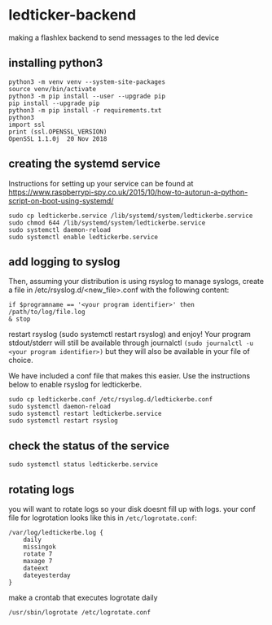 # ledticker-backend
making a flashlex backend to send messages to the led device

## installing python3

```
python3 -m venv venv --system-site-packages
source venv/bin/activate
python3 -m pip install --user --upgrade pip
pip install --upgrade pip
python3 -m pip install -r requirements.txt
python3
import ssl
print (ssl.OPENSSL_VERSION)
OpenSSL 1.1.0j  20 Nov 2018
```

## creating the systemd service
Instructions for setting up your service can be found at https://www.raspberrypi-spy.co.uk/2015/10/how-to-autorun-a-python-script-on-boot-using-systemd/

```
sudo cp ledtickerbe.service /lib/systemd/system/ledtickerbe.service
sudo chmod 644 /lib/systemd/system/ledtickerbe.service
sudo systemctl daemon-reload
sudo systemctl enable ledtickerbe.service
```

## add logging to syslog

Then, assuming your distribution is using rsyslog to manage syslogs, create a file in /etc/rsyslog.d/<new_file>.conf with the following content:

```
if $programname == '<your program identifier>' then /path/to/log/file.log
& stop
```

restart rsyslog (sudo systemctl restart rsyslog) and enjoy! Your program stdout/stderr will still be available through journalctl  `(sudo journalctl -u <your program identifier>)` but they will also be available in your file of choice.

We have included a conf file that makes this easier. Use the 
instructions below to enable rsyslog for ledtickerbe.

```
sudo cp ledtickerbe.conf /etc/rsyslog.d/ledtickerbe.conf
sudo systemctl daemon-reload
sudo systemctl restart ledtickerbe.service
sudo systemctl restart rsyslog
```

## check the status of the service
```
sudo systemctl status ledtickerbe.service
```

## rotating logs
you will want to rotate logs so your disk doesnt fill up with logs. your conf file for logrotation looks like this in `/etc/logrotate.conf`:

```
/var/log/ledtickerbe.log {
    daily
    missingok
    rotate 7
    maxage 7
    dateext
    dateyesterday
}
```

make a crontab that executes logrotate daily

```
/usr/sbin/logrotate /etc/logrotate.conf
```
